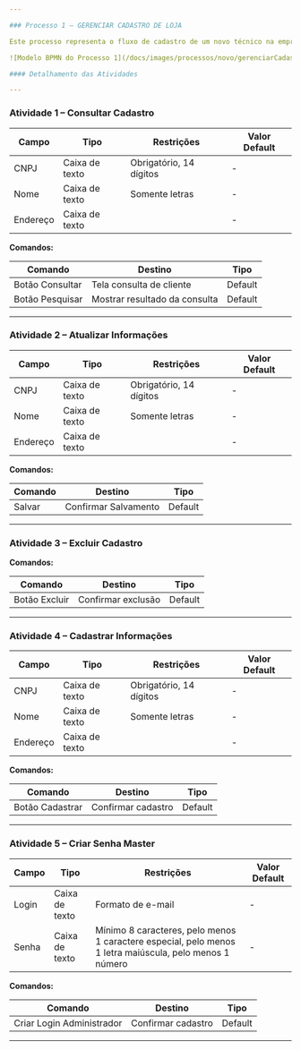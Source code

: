 ```yaml
---

### Processo 1 – GERENCIAR CADASTRO DE LOJA

Este processo representa o fluxo de cadastro de um novo técnico na empresa. As oportunidades de melhoria incluem a automação da validação das informações e a integração com um sistema de gerenciamento de acessos.

![Modelo BPMN do Processo 1](/docs/images/processos/novo/gerenciarCadastroDeLojaBPMN.png "Modelo BPMN do Processo 1.")

#### Detalhamento das Atividades

---
```


### **Atividade 1 – Consultar Cadastro**

| **Campo** | **Tipo**        | **Restrições**          | **Valor Default** |
|-----------|-----------------|-------------------------|-------------------|
| CNPJ       | Caixa de texto  | Obrigatório, 14 dígitos | -                 |
| Nome      | Caixa de texto  | Somente letras          | -                 |
| Endereço      | Caixa de texto  |          | -                 |

**Comandos:**

| **Comando**     | **Destino**                | **Tipo**   |
|-----------------|----------------------------|-----------|
| Botão Consultar | Tela consulta de cliente    | Default   |
| Botão Pesquisar | Mostrar resultado da consulta| Default   |

---

### **Atividade 2 – Atualizar Informações**

| **Campo** | **Tipo**        | **Restrições**          | **Valor Default** |
|-----------|-----------------|-------------------------|-------------------|
| CNPJ       | Caixa de texto  | Obrigatório, 14 dígitos | -                 |
| Nome      | Caixa de texto  | Somente letras          | -                 |
| Endereço      | Caixa de texto  |          | -                 |

**Comandos:**

| **Comando**  | **Destino**            | **Tipo**   |
|--------------|------------------------|-----------|
| Salvar       | Confirmar Salvamento   | Default   |

---

### **Atividade 3 – Excluir Cadastro**

**Comandos:**

| **Comando**     | **Destino**             | **Tipo**   |
|-----------------|-------------------------|-----------|
| Botão Excluir   | Confirmar exclusão      | Default   |

---

### **Atividade 4 – Cadastrar Informações**

| **Campo** | **Tipo**        | **Restrições**          | **Valor Default** |
|-----------|-----------------|-------------------------|-------------------|
| CNPJ       | Caixa de texto  | Obrigatório, 14 dígitos | -                 |
| Nome      | Caixa de texto  | Somente letras          | -                 |
| Endereço      | Caixa de texto  |          | -                 |

**Comandos:**

| **Comando**      | **Destino**             | **Tipo**   |
|------------------|-------------------------|-----------|
| Botão Cadastrar  | Confirmar cadastro      | Default   |

---

### **Atividade 5 – Criar Senha Master**

| **Campo**  | **Tipo**        | **Restrições**                                                                 | **Valor Default** |
|------------|-----------------|-------------------------------------------------------------------------------|-------------------|
| Login      | Caixa de texto  | Formato de e-mail                                                             | -                 |
| Senha      | Caixa de texto  | Mínimo 8 caracteres, pelo menos 1 caractere especial, pelo menos 1 letra maiúscula, pelo menos 1 número | - |

**Comandos:**

| **Comando**                | **Destino**            | **Tipo**   |
|----------------------------|------------------------|-----------|
| Criar Login Administrador   | Confirmar cadastro     | Default   |

---

